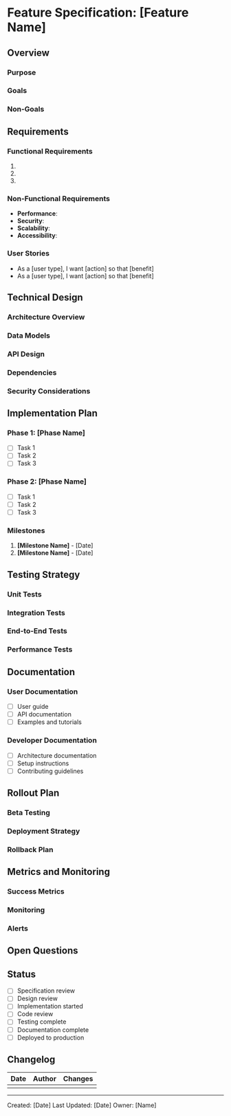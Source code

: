 # Feature Specification: [Feature Name]

## Overview

### Purpose
<!-- Brief description of what this feature does and why it's needed -->

### Goals
<!-- Primary objectives this feature aims to achieve -->

### Non-Goals
<!-- What this feature explicitly does NOT aim to do -->

## Requirements

### Functional Requirements
1.
2.
3.

### Non-Functional Requirements
- **Performance**:
- **Security**:
- **Scalability**:
- **Accessibility**:

### User Stories
- As a [user type], I want [action] so that [benefit]
- As a [user type], I want [action] so that [benefit]

## Technical Design

### Architecture Overview
<!-- High-level architecture and components -->

### Data Models
<!-- Data structures, schemas, or types -->

### API Design
<!-- Endpoints, methods, request/response formats -->

### Dependencies
<!-- External libraries, services, or internal modules -->

### Security Considerations
<!-- Authentication, authorization, data protection -->

## Implementation Plan

### Phase 1: [Phase Name]
- [ ] Task 1
- [ ] Task 2
- [ ] Task 3

### Phase 2: [Phase Name]
- [ ] Task 1
- [ ] Task 2
- [ ] Task 3

### Milestones
1. **[Milestone Name]** - [Date]
2. **[Milestone Name]** - [Date]

## Testing Strategy

### Unit Tests
<!-- What units need testing -->

### Integration Tests
<!-- What integrations need testing -->

### End-to-End Tests
<!-- User workflows to test -->

### Performance Tests
<!-- Performance benchmarks and criteria -->

## Documentation

### User Documentation
- [ ] User guide
- [ ] API documentation
- [ ] Examples and tutorials

### Developer Documentation
- [ ] Architecture documentation
- [ ] Setup instructions
- [ ] Contributing guidelines

## Rollout Plan

### Beta Testing
<!-- Beta testing strategy -->

### Deployment Strategy
<!-- How will this be deployed -->

### Rollback Plan
<!-- How to rollback if issues occur -->

## Metrics and Monitoring

### Success Metrics
<!-- How to measure success -->

### Monitoring
<!-- What to monitor in production -->

### Alerts
<!-- What conditions should trigger alerts -->

## Open Questions
<!-- Unresolved questions that need answers -->

## Status

- [ ] Specification review
- [ ] Design review
- [ ] Implementation started
- [ ] Code review
- [ ] Testing complete
- [ ] Documentation complete
- [ ] Deployed to production

## Changelog

| Date | Author | Changes |
|------|--------|---------|
|      |        |         |

---
Created: [Date]
Last Updated: [Date]
Owner: [Name]
